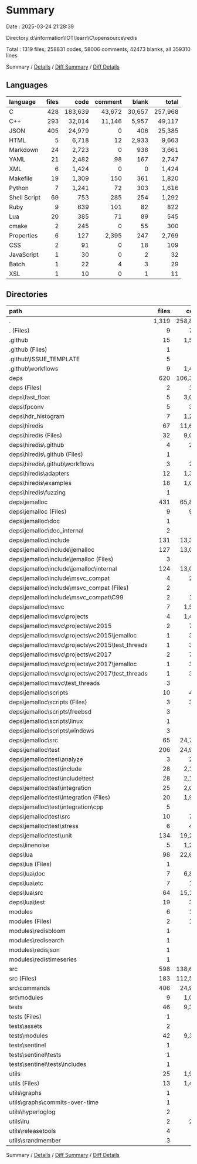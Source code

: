 # Summary

Date : 2025-03-24 21:28:39

Directory d:\\information\\IOT\\learn\\C\\opensource\\redis

Total : 1319 files,  258831 codes, 58006 comments, 42473 blanks, all 359310 lines

Summary / [Details](details.md) / [Diff Summary](diff.md) / [Diff Details](diff-details.md)

## Languages
| language | files | code | comment | blank | total |
| :--- | ---: | ---: | ---: | ---: | ---: |
| C | 428 | 183,639 | 43,672 | 30,657 | 257,968 |
| C++ | 293 | 32,014 | 11,146 | 5,957 | 49,117 |
| JSON | 405 | 24,979 | 0 | 406 | 25,385 |
| HTML | 5 | 6,718 | 12 | 2,933 | 9,663 |
| Markdown | 24 | 2,723 | 0 | 938 | 3,661 |
| YAML | 21 | 2,482 | 98 | 167 | 2,747 |
| XML | 6 | 1,424 | 0 | 0 | 1,424 |
| Makefile | 19 | 1,309 | 150 | 361 | 1,820 |
| Python | 7 | 1,241 | 72 | 303 | 1,616 |
| Shell Script | 69 | 753 | 285 | 254 | 1,292 |
| Ruby | 9 | 639 | 101 | 82 | 822 |
| Lua | 20 | 385 | 71 | 89 | 545 |
| cmake | 2 | 245 | 0 | 55 | 300 |
| Properties | 6 | 127 | 2,395 | 247 | 2,769 |
| CSS | 2 | 91 | 0 | 18 | 109 |
| JavaScript | 1 | 30 | 0 | 2 | 32 |
| Batch | 1 | 22 | 4 | 3 | 29 |
| XSL | 1 | 10 | 0 | 1 | 11 |

## Directories
| path | files | code | comment | blank | total |
| :--- | ---: | ---: | ---: | ---: | ---: |
| . | 1,319 | 258,831 | 58,006 | 42,473 | 359,310 |
| . (Files) | 9 | 787 | 2,387 | 464 | 3,638 |
| .github | 15 | 1,567 | 19 | 122 | 1,708 |
| .github (Files) | 1 | 10 | 4 | 2 | 16 |
| .github\\ISSUE_TEMPLATE | 5 | 69 | 0 | 38 | 107 |
| .github\\workflows | 9 | 1,488 | 15 | 82 | 1,585 |
| deps | 620 | 106,354 | 17,711 | 20,968 | 145,033 |
| deps (Files) | 2 | 168 | 8 | 57 | 233 |
| deps\\fast_float | 5 | 3,079 | 525 | 331 | 3,935 |
| deps\\fpconv | 5 | 349 | 126 | 117 | 592 |
| deps\\hdr_histogram | 7 | 1,292 | 399 | 352 | 2,043 |
| deps\\hiredis | 67 | 11,676 | 2,316 | 2,473 | 16,465 |
| deps\\hiredis (Files) | 32 | 9,031 | 1,956 | 1,820 | 12,807 |
| deps\\hiredis\\.github | 4 | 288 | 13 | 48 | 349 |
| deps\\hiredis\\.github (Files) | 1 | 42 | 2 | 6 | 50 |
| deps\\hiredis\\.github\\workflows | 3 | 246 | 11 | 42 | 299 |
| deps\\hiredis\\adapters | 12 | 1,309 | 178 | 320 | 1,807 |
| deps\\hiredis\\examples | 18 | 1,031 | 137 | 277 | 1,445 |
| deps\\hiredis\\fuzzing | 1 | 17 | 32 | 8 | 57 |
| deps\\jemalloc | 431 | 65,897 | 11,641 | 10,838 | 88,376 |
| deps\\jemalloc (Files) | 9 | 945 | 62 | 198 | 1,205 |
| deps\\jemalloc\\doc | 1 | 10 | 0 | 1 | 11 |
| deps\\jemalloc\\doc_internal | 2 | 81 | 0 | 48 | 129 |
| deps\\jemalloc\\include | 131 | 13,306 | 4,694 | 2,423 | 20,423 |
| deps\\jemalloc\\include\\jemalloc | 127 | 13,094 | 4,631 | 2,363 | 20,088 |
| deps\\jemalloc\\include\\jemalloc (Files) | 3 | 59 | 19 | 19 | 97 |
| deps\\jemalloc\\include\\jemalloc\\internal | 124 | 13,035 | 4,612 | 2,344 | 19,991 |
| deps\\jemalloc\\include\\msvc_compat | 4 | 212 | 63 | 60 | 335 |
| deps\\jemalloc\\include\\msvc_compat (Files) | 2 | 49 | 4 | 13 | 66 |
| deps\\jemalloc\\include\\msvc_compat\\C99 | 2 | 163 | 59 | 47 | 269 |
| deps\\jemalloc\\msvc | 7 | 1,506 | 3 | 9 | 1,518 |
| deps\\jemalloc\\msvc\\projects | 4 | 1,412 | 0 | 0 | 1,412 |
| deps\\jemalloc\\msvc\\projects\\vc2015 | 2 | 707 | 0 | 0 | 707 |
| deps\\jemalloc\\msvc\\projects\\vc2015\\jemalloc | 1 | 380 | 0 | 0 | 380 |
| deps\\jemalloc\\msvc\\projects\\vc2015\\test_threads | 1 | 327 | 0 | 0 | 327 |
| deps\\jemalloc\\msvc\\projects\\vc2017 | 2 | 705 | 0 | 0 | 705 |
| deps\\jemalloc\\msvc\\projects\\vc2017\\jemalloc | 1 | 379 | 0 | 0 | 379 |
| deps\\jemalloc\\msvc\\projects\\vc2017\\test_threads | 1 | 326 | 0 | 0 | 326 |
| deps\\jemalloc\\msvc\\test_threads | 3 | 94 | 3 | 9 | 106 |
| deps\\jemalloc\\scripts | 10 | 425 | 71 | 141 | 637 |
| deps\\jemalloc\\scripts (Files) | 3 | 342 | 37 | 109 | 488 |
| deps\\jemalloc\\scripts\\freebsd | 3 | 7 | 6 | 6 | 19 |
| deps\\jemalloc\\scripts\\linux | 1 | 9 | 1 | 4 | 14 |
| deps\\jemalloc\\scripts\\windows | 3 | 67 | 27 | 22 | 116 |
| deps\\jemalloc\\src | 65 | 24,723 | 4,099 | 4,002 | 32,824 |
| deps\\jemalloc\\test | 206 | 24,901 | 2,712 | 4,016 | 31,629 |
| deps\\jemalloc\\test\\analyze | 3 | 249 | 86 | 57 | 392 |
| deps\\jemalloc\\test\\include | 28 | 2,121 | 787 | 265 | 3,173 |
| deps\\jemalloc\\test\\include\\test | 28 | 2,121 | 787 | 265 | 3,173 |
| deps\\jemalloc\\test\\integration | 25 | 2,057 | 158 | 387 | 2,602 |
| deps\\jemalloc\\test\\integration (Files) | 20 | 1,962 | 143 | 362 | 2,467 |
| deps\\jemalloc\\test\\integration\\cpp | 5 | 95 | 15 | 25 | 135 |
| deps\\jemalloc\\test\\src | 10 | 781 | 244 | 129 | 1,154 |
| deps\\jemalloc\\test\\stress | 6 | 488 | 14 | 84 | 586 |
| deps\\jemalloc\\test\\unit | 134 | 19,205 | 1,423 | 3,094 | 23,722 |
| deps\\linenoise | 5 | 1,272 | 362 | 250 | 1,884 |
| deps\\lua | 98 | 22,621 | 2,334 | 6,550 | 31,505 |
| deps\\lua (Files) | 1 | 77 | 29 | 23 | 129 |
| deps\\lua\\doc | 7 | 6,809 | 12 | 2,951 | 9,772 |
| deps\\lua\\etc | 7 | 179 | 37 | 40 | 256 |
| deps\\lua\\src | 64 | 15,198 | 2,192 | 3,455 | 20,845 |
| deps\\lua\\test | 19 | 358 | 64 | 81 | 503 |
| modules | 6 | 129 | 4 | 42 | 175 |
| modules (Files) | 2 | 106 | 4 | 31 | 141 |
| modules\\redisbloom | 1 | 5 | 0 | 2 | 7 |
| modules\\redisearch | 1 | 5 | 0 | 3 | 8 |
| modules\\redisjson | 1 | 8 | 0 | 4 | 12 |
| modules\\redistimeseries | 1 | 5 | 0 | 2 | 7 |
| src | 598 | 138,659 | 36,689 | 18,471 | 193,819 |
| src (Files) | 183 | 112,589 | 36,317 | 17,774 | 166,680 |
| src\\commands | 406 | 24,989 | 0 | 412 | 25,401 |
| src\\modules | 9 | 1,081 | 372 | 285 | 1,738 |
| tests | 46 | 9,396 | 866 | 2,033 | 12,295 |
| tests (Files) | 1 | 48 | 0 | 16 | 64 |
| tests\\assets | 2 | 30 | 5 | 9 | 44 |
| tests\\modules | 42 | 9,314 | 857 | 2,006 | 12,177 |
| tests\\sentinel | 1 | 4 | 4 | 2 | 10 |
| tests\\sentinel\\tests | 1 | 4 | 4 | 2 | 10 |
| tests\\sentinel\\tests\\includes | 1 | 4 | 4 | 2 | 10 |
| utils | 25 | 1,939 | 330 | 373 | 2,642 |
| utils (Files) | 13 | 1,425 | 255 | 286 | 1,966 |
| utils\\graphs | 1 | 12 | 0 | 5 | 17 |
| utils\\graphs\\commits-over-time | 1 | 12 | 0 | 5 | 17 |
| utils\\hyperloglog | 2 | 90 | 23 | 8 | 121 |
| utils\\lru | 2 | 284 | 46 | 53 | 383 |
| utils\\releasetools | 4 | 68 | 4 | 10 | 82 |
| utils\\srandmember | 3 | 60 | 2 | 11 | 73 |

Summary / [Details](details.md) / [Diff Summary](diff.md) / [Diff Details](diff-details.md)